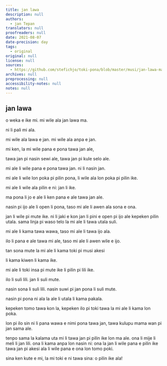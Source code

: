 ```yaml
---
title: jan lawa
description: null
authors:
  - jan Tepan
translators: null
proofreaders: null
date: 2021-08-07
date-precision: day
tags:
  - original
original: null
license: null
sources:
  - https://github.com/stefichjo/toki-pona/blob/master/musi/jan-lawa-ma-suli.md
archives: null
preprocessing: null
accessibility-notes: null
notes: null
---
```


## jan lawa

<!-- `I'm sorry, but I don't want to be an emperor` -->
o weka e ike mi. mi wile ala jan lawa ma.

<!-- `That's not my business` -->
ni li pali mi ala.

<!-- `I don't want to rule or conquer anyone` -->
mi wile ala lawa e jan. mi wile ala anpa e jan.

<!-- `I should like to help everyone if possible` -->
mi ken, la mi wile pana e pona tawa jan ale,

<!-- `Jew, Gentile, Black Man, White` -->
tawa jan pi nasin sewi ale, tawa jan pi kule selo ale.

<!-- `We all want to help one another, human beings are like that` -->
mi ale li wile pana e pona tawa jan. ni li nasin jan.

<!-- `We want to live by each other's happiness, not by each other's misery` -->
mi ale li wile lon poka pi pilin pona, li wile ala lon poka pi pilin ike.

<!-- `We don't want to hate and despise one another` -->
mi ale li wile ala pilin e ni: jan li ike.

<!-- `And this world has room for everyone, and the good Earth is rich and can provide for everyone` -->
ma pona li jo e ale li ken pana e ale tawa jan ale.

<!-- `The way of life can be free and beautiful, but we have lost the way` -->
nasin pi ijo ale li open li pona, taso mi ale li awen ala sona e ona.

<!-- `Greed has posioned men's souls, has barricaded the world with hate, has goose-stepped us into misery and bloodshed` -->
jan li wile pi mute ike. ni li jaki e kon jan li pini e open pi ijo ale kepeken pilin utala. sama linja pi waso telo la mi ale li tawa utala suli.

<!-- `We have developed speed, but we have shut ourselves in` -->
mi ale li kama tawa wawa, taso mi ale li tawa ijo ala.

<!-- `Machinery that gives us abundance has left us in want` -->
ilo li pana e ale tawa mi ale, taso mi ale li awen wile e ijo.

<!-- `Our knowledge has made us cynincal` -->
tan sona mute la mi ale li kama toki pi musi akesi

<!-- `Our cleverness, hard and unkind` -->
li kama kiwen li kama ike.

<!-- `We think too much, and feel too little` -->
mi ale li toki insa pi mute ike li pilin pi lili ike.

<!-- `More than machinery, we need humanity` -->
ilo li suli lili. jan li suli mute.

<!-- `More that cleverness, we need kindness and gentleness` -->
nasin sona li suli lili. nasin suwi pi jan pona li suli mute.

<!-- `Without these qualities life will be violent, and all will be lost` -->
nasin pi pona ni ala la ale li utala li kama pakala.

<!-- `The aeroplane and the radio have brought us closer together` -->
kepeken tomo tawa kon la, kepeken ilo pi toki tawa la mi ale li kama lon poka.

<!-- `The very nature of these inventions cries out for the goodness in men - cries out for universal brotherhood - for the unity of us all` -->
lon pi ilo sin ni li pana wawa e nimi pona tawa jan, tawa kulupu mama wan pi jan sama ale.

<!-- `Even now my voice is reaching millions throughout the world - millions of despairing men, women, and little children - victims of a system that makes men torture and imprison innocent people` -->
tenpo sama la kalama uta mi li tawa jan pi pilin ike lon ma ale. ona li mije li meli li jan lili. ona li kama anpa lon nasin ni: ona la jan li wile pana e pilin ike tawa jan pi akesi ala li wile pana e ona lon tomo poki.

<!-- `To those who can hear me, I say - do not despair` -->
sina ken kute e mi, la mi toki e ni tawa sina: o pilin ike ala!

<!-- The misery that is now upon us is but the passing of greed - the bitterness of men who fear the way of human progress -->

<!--
The hate of men will pass, and dictators die, and the power they took from the people will return to the people
And so long as men die, liberty will never perish
Soldiers!
Don't give yourselves to brutes - men who despise you - enslave you - who regiment your lives - tell you what to do - what to think and what to feel!
Who drill you - diet you - treat you like cattle, use you as cannon fodder
Don't give yourselves to these unnatural men - machine men with machine minds and machine hearts!
You are not machines!
You are not cattle!
You are men!
You have the love of humanity in your hearts!
You don't hate!
Only the unloved hate - the unloved and the unnatural!
Soldiers!
Don't fight for slavery!
Fight for liberty!
In the 17th Chapter of St Luke it is written: "the Kingdom of God is within man" - not one man nor a group of men, but in all men!
In you!
You, the people have the power - the power to create machines
The power to create happiness!
You, the people, have the power to make this life free and beautiful, to make this life a wonderful adventure
Then - in the name of democracy - let us use that power - let us all unite
Let us fight for a new world - a decent world that will give men a chance to work - that will give youth a future and old age a security
By the promise of these things, brutes have risen to power
But they lie!
They do not fulfil that promise
They never will!
Dictators free themselves but they enslave the people!
Now let us fight to fulfil that promise!
Let us fight to free the world - to do away with national barriers - to do away with greed, with hate and intolerance
Let us fight for a world of reason, a world where science and progress will lead to all men's happiness
Soldiers!
In the name of democracy, let us all unite
-->
